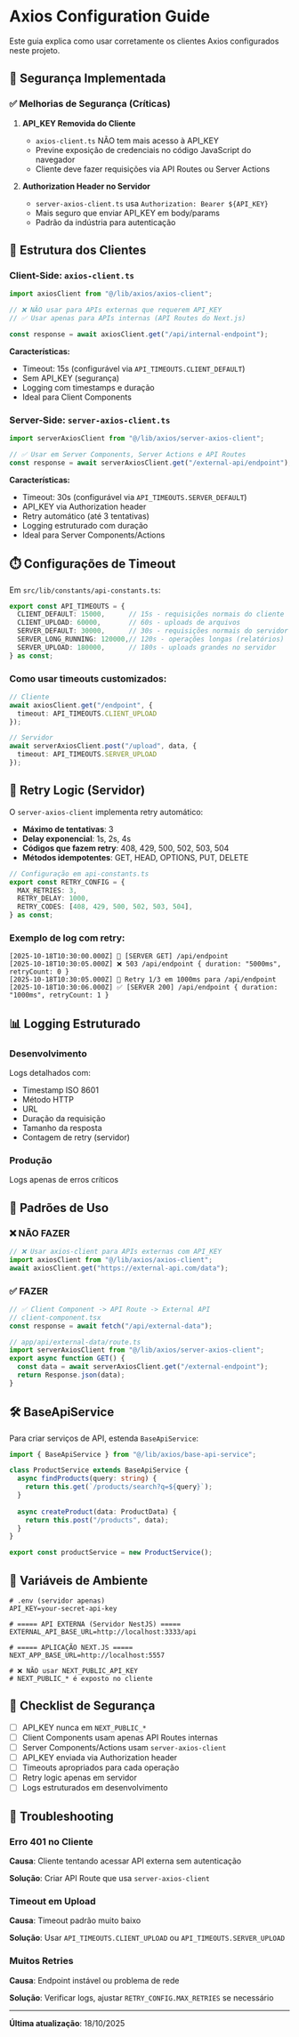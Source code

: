# Axios Configuration Guide

Este guia explica como usar corretamente os clientes Axios configurados neste projeto.

## 🔐 Segurança Implementada

### ✅ Melhorias de Segurança (Críticas)

1. **API_KEY Removida do Cliente**
   - `axios-client.ts` NÃO tem mais acesso à API_KEY
   - Previne exposição de credenciais no código JavaScript do navegador
   - Cliente deve fazer requisições via API Routes ou Server Actions

2. **Authorization Header no Servidor**
   - `server-axios-client.ts` usa `Authorization: Bearer ${API_KEY}`
   - Mais seguro que enviar API_KEY em body/params
   - Padrão da indústria para autenticação

## 📁 Estrutura dos Clientes

### Client-Side: `axios-client.ts`

```typescript
import axiosClient from "@/lib/axios/axios-client";

// ❌ NÃO usar para APIs externas que requerem API_KEY
// ✅ Usar apenas para APIs internas (API Routes do Next.js)

const response = await axiosClient.get("/api/internal-endpoint");
```

**Características:**
- Timeout: 15s (configurável via `API_TIMEOUTS.CLIENT_DEFAULT`)
- Sem API_KEY (segurança)
- Logging com timestamps e duração
- Ideal para Client Components

### Server-Side: `server-axios-client.ts`

```typescript
import serverAxiosClient from "@/lib/axios/server-axios-client";

// ✅ Usar em Server Components, Server Actions e API Routes
const response = await serverAxiosClient.get("/external-api/endpoint");
```

**Características:**
- Timeout: 30s (configurável via `API_TIMEOUTS.SERVER_DEFAULT`)
- API_KEY via Authorization header
- Retry automático (até 3 tentativas)
- Logging estruturado com duração
- Ideal para Server Components/Actions

## ⏱️ Configurações de Timeout

Em `src/lib/constants/api-constants.ts`:

```typescript
export const API_TIMEOUTS = {
  CLIENT_DEFAULT: 15000,      // 15s - requisições normais do cliente
  CLIENT_UPLOAD: 60000,       // 60s - uploads de arquivos
  SERVER_DEFAULT: 30000,      // 30s - requisições normais do servidor
  SERVER_LONG_RUNNING: 120000,// 120s - operações longas (relatórios)
  SERVER_UPLOAD: 180000,      // 180s - uploads grandes no servidor
} as const;
```

### Como usar timeouts customizados:

```typescript
// Cliente
await axiosClient.get("/endpoint", {
  timeout: API_TIMEOUTS.CLIENT_UPLOAD
});

// Servidor
await serverAxiosClient.post("/upload", data, {
  timeout: API_TIMEOUTS.SERVER_UPLOAD
});
```

## 🔄 Retry Logic (Servidor)

O `server-axios-client` implementa retry automático:

- **Máximo de tentativas**: 3
- **Delay exponencial**: 1s, 2s, 4s
- **Códigos que fazem retry**: 408, 429, 500, 502, 503, 504
- **Métodos idempotentes**: GET, HEAD, OPTIONS, PUT, DELETE

```typescript
// Configuração em api-constants.ts
export const RETRY_CONFIG = {
  MAX_RETRIES: 3,
  RETRY_DELAY: 1000,
  RETRY_CODES: [408, 429, 500, 502, 503, 504],
} as const;
```

### Exemplo de log com retry:

```
[2025-10-18T10:30:00.000Z] 🚀 [SERVER GET] /api/endpoint
[2025-10-18T10:30:05.000Z] ❌ 503 /api/endpoint { duration: "5000ms", retryCount: 0 }
[2025-10-18T10:30:05.000Z] 🔄 Retry 1/3 em 1000ms para /api/endpoint
[2025-10-18T10:30:06.000Z] ✅ [SERVER 200] /api/endpoint { duration: "1000ms", retryCount: 1 }
```

## 📊 Logging Estruturado

### Desenvolvimento

Logs detalhados com:
- Timestamp ISO 8601
- Método HTTP
- URL
- Duração da requisição
- Tamanho da resposta
- Contagem de retry (servidor)

### Produção

Logs apenas de erros críticos

## 🎯 Padrões de Uso

### ❌ NÃO FAZER

```typescript
// ❌ Usar axios-client para APIs externas com API_KEY
import axiosClient from "@/lib/axios/axios-client";
await axiosClient.get("https://external-api.com/data");
```

### ✅ FAZER

```typescript
// ✅ Client Component -> API Route -> External API
// client-component.tsx
const response = await fetch("/api/external-data");

// app/api/external-data/route.ts
import serverAxiosClient from "@/lib/axios/server-axios-client";
export async function GET() {
  const data = await serverAxiosClient.get("/external-endpoint");
  return Response.json(data);
}
```

## 🛠️ BaseApiService

Para criar serviços de API, estenda `BaseApiService`:

```typescript
import { BaseApiService } from "@/lib/axios/base-api-service";

class ProductService extends BaseApiService {
  async findProducts(query: string) {
    return this.get(`/products/search?q=${query}`);
  }
  
  async createProduct(data: ProductData) {
    return this.post("/products", data);
  }
}

export const productService = new ProductService();
```

## 🔧 Variáveis de Ambiente

```env
# .env (servidor apenas)
API_KEY=your-secret-api-key

# ===== API EXTERNA (Servidor NestJS) =====
EXTERNAL_API_BASE_URL=http://localhost:3333/api

# ===== APLICAÇÃO NEXT.JS =====
NEXT_APP_BASE_URL=http://localhost:5557

# ❌ NÃO usar NEXT_PUBLIC_API_KEY
# NEXT_PUBLIC_* é exposto no cliente
```

## 📝 Checklist de Segurança

- [ ] API_KEY nunca em `NEXT_PUBLIC_*`
- [ ] Client Components usam apenas API Routes internas
- [ ] Server Components/Actions usam `server-axios-client`
- [ ] API_KEY enviada via Authorization header
- [ ] Timeouts apropriados para cada operação
- [ ] Retry logic apenas em servidor
- [ ] Logs estruturados em desenvolvimento

## 🚨 Troubleshooting

### Erro 401 no Cliente

**Causa**: Cliente tentando acessar API externa sem autenticação

**Solução**: Criar API Route que usa `server-axios-client`

### Timeout em Upload

**Causa**: Timeout padrão muito baixo

**Solução**: Usar `API_TIMEOUTS.CLIENT_UPLOAD` ou `API_TIMEOUTS.SERVER_UPLOAD`

### Muitos Retries

**Causa**: Endpoint instável ou problema de rede

**Solução**: Verificar logs, ajustar `RETRY_CONFIG.MAX_RETRIES` se necessário

---

**Última atualização**: 18/10/2025
